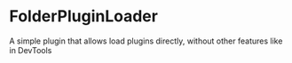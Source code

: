 # FolderPluginLoader
A simple plugin that allows load plugins directly, without other features like in DevTools